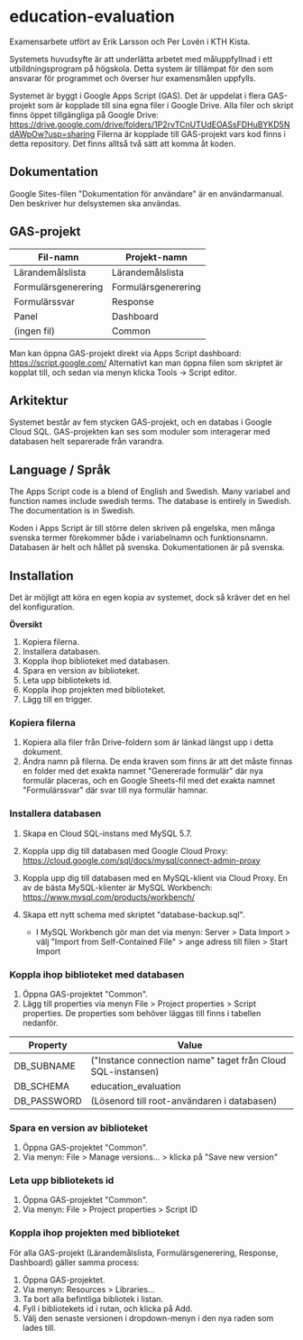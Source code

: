 # education-evaluation
Examensarbete utfört av Erik Larsson och Per Lovén i KTH Kista.

Systemets huvudsyfte är att underlätta arbetet med måluppfyllnad i ett utbildningsprogram på högskola. Detta system är tillämpat för den som ansvarar för programmet och överser hur examensmålen uppfylls.

Systemet är byggt i Google Apps Script (GAS). Det är uppdelat i flera GAS-projekt som är kopplade till sina egna filer i Google Drive.
Alla filer och skript finns öppet tillgängliga på Google Drive: https://drive.google.com/drive/folders/1P2rvTCnUTUdEOASsFDHuBYKD5NdAWpOw?usp=sharing
Filerna är kopplade till GAS-projekt vars kod finns i detta repository. Det finns alltså två sätt att komma åt koden.

## Dokumentation
Google Sites-filen "Dokumentation för användare" är en användarmanual. Den beskriver hur delsystemen ska användas.

## GAS-projekt
Fil-namn | Projekt-namn
------------|------------
Lärandemålslista | Lärandemålslista
Formulärsgenerering | Formulärsgenerering
Formulärssvar | Response
Panel | Dashboard
(ingen fil) | Common

Man kan öppna GAS-projekt direkt via Apps Script dashboard: https://script.google.com/
Alternativt kan man öppna filen som skriptet är kopplat till, och sedan via menyn klicka Tools -> Script editor.

## Arkitektur
Systemet består av fem stycken GAS-projekt, och en databas i Google Cloud SQL. GAS-projekten kan ses som moduler som interagerar med databasen helt separerade från varandra.

## Language / Språk
The Apps Script code is a blend of English and Swedish. Many variabel and function names include swedish terms. The database is entirely in Swedish. The documentation is in Swedish.

Koden i Apps Script är till större delen skriven på engelska, men många svenska termer förekommer både i variabelnamn och funktionsnamn. Databasen är helt och hållet på svenska. Dokumentationen är på svenska.

## Installation
Det är möjligt att köra en egen kopia av systemet, dock så kräver det en hel del konfiguration.

**Översikt**
1. Kopiera filerna.
2. Installera databasen.
3. Koppla ihop biblioteket med databasen.
4. Spara en version av biblioteket.
5. Leta upp bibliotekets id.
6. Koppla ihop projekten med biblioteket.
7. Lägg till en trigger.

### Kopiera filerna
1. Kopiera alla filer från Drive-foldern som är länkad längst upp i detta dokument.
2. Ändra namn på filerna. De enda kraven som finns är att det måste finnas en folder med det exakta namnet "Genererade formulär" där nya formulär placeras, och en Google Sheets-fil med det exakta namnet "Formulärssvar" där svar till nya formulär hamnar.

### Installera databasen
1. Skapa en Cloud SQL-instans med MySQL 5.7.
2. Koppla upp dig till databasen med Google Cloud Proxy: https://cloud.google.com/sql/docs/mysql/connect-admin-proxy
3. Koppla upp dig till databasen med en MySQL-klient via Cloud Proxy. En av de bästa MySQL-klienter är MySQL Workbench: https://www.mysql.com/products/workbench/
4. Skapa ett nytt schema med skriptet "database-backup.sql". 

   * I MySQL Workbench gör man det via menyn: Server > Data Import > välj "Import from Self-Contained File" > ange adress till filen > Start Import
   
### Koppla ihop biblioteket med databasen
1. Öppna GAS-projektet "Common".
2. Lägg till properties via menyn File > Project properties > Script properties. De properties som behöver läggas till finns i tabellen nedanför.

Property | Value
----------|------
DB_SUBNAME | ("Instance connection name" taget från Cloud SQL-instansen)
DB_SCHEMA | education_evaluation
DB_PASSWORD | (Lösenord till root-användaren i databasen)

### Spara en version av biblioteket
1. Öppna GAS-projektet "Common".
2. Via menyn: File > Manage versions... > klicka på "Save new version"

### Leta upp bibliotekets id
1. Öppna GAS-projektet "Common".
2. Via menyn: File > Project properties > Script ID

### Koppla ihop projekten med biblioteket
För alla GAS-projekt (Lärandemålslista, Formulärsgenerering, Response, Dashboard) gäller samma process:

1. Öppna GAS-projektet.
2. Via menyn: Resources > Libraries...
3. Ta bort alla befintliga bibliotek i listan.
4. Fyll i bibliotekets id i rutan, och klicka på Add. 
5. Välj den senaste versionen i dropdown-menyn i den nya raden som lades till.
